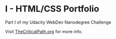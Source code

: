 # I - HTML/CSS Portfolio
Part  I of my Udacity WebDev Nanodegree Challenge

Visit <a href="http://www.thecriticalpath.org">TheCriticalPath.org</a> for more info.
